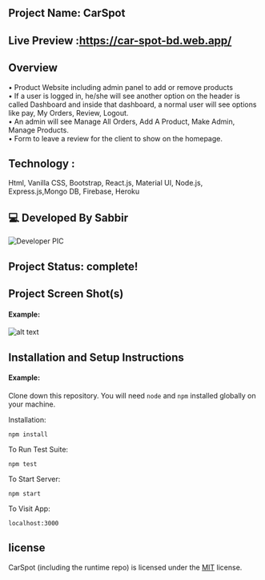 ## Project Name: CarSpot

## Live Preview :https://car-spot-bd.web.app/

## Overview

• Product Website including admin panel to add or remove products</br>
• If a user is logged in, he/she will see another option on the header is
called Dashboard and inside that dashboard, a normal user will see options like pay, My
Orders, Review, Logout.</br>
• An admin will see Manage All Orders, Add A Product, Make Admin, Manage Products.</br>
• Form to leave a review for the client to show on the homepage.</br>

## Technology :

Html, Vanilla CSS, Bootstrap, React.js, Material UI, Node.js, Express.js,Mongo DB, Firebase, Heroku

## 💻 Developed By Sabbir

![Developer PIC](https://avatars.githubusercontent.com/u/86229415?s=96&v=4)

## Project Status: complete!

## Project Screen Shot(s)

#### Example:

![alt text](https://i.ibb.co/T1DvVwM/Screenshot-155.jpg)

## Installation and Setup Instructions

#### Example:

Clone down this repository. You will need `node` and `npm` installed globally on your machine.

Installation:

`npm install`

To Run Test Suite:

`npm test`

To Start Server:

`npm start`

To Visit App:

`localhost:3000`

## license

CarSpot (including the runtime repo) is licensed under the [MIT](LICENSE.TXT) license.
